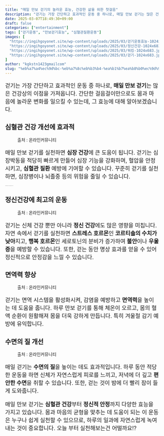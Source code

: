 ```yaml
---
title: "매일 만보 걷기의 놀라운 효능, 건강한 삶을 위한 첫걸음"
description: "걷기는 가장 간단하고 효과적인 운동 중 하나로, 매일 만보 걷기는 많은 건강상의 이점을 가져옵니다. 간단한 걸음걸이만으로도 몸과 마음에 놀라운 변화를 일으킬 수 있는데, 그 효능에 대해 알아보겠습니다."
date: 2025-03-07T18:49:30+09:00
draft: false
categories: ["entertainment"]
tags: ["걷기운동", "만보걷기효능", "심혈관질환운동"]
images: [
  "https://ingihgoyonet.site/wp-content/uploads/2025/03/걷기운동효능-1024x683.jpg"
  "https://ingihgoyonet.site/wp-content/uploads/2025/03/정신건강-1024x683.jpg"
  "https://ingihgoyonet.site/wp-content/uploads/2025/03/워킹-1024x683.jpg"
  "https://ingihgoyonet.site/wp-content/uploads/2025/03/걷기-1024x683.jpg"
]
author: "kgkstn1423gmailcom"
slug: "%eb%a7%a4%ec%9d%bc-%eb%a7%8c%eb%b3%b4-%ea%b1%b7%ea%b8%b0%ec%9d%98-%eb%86%80%eb%9d%bc%ec%9a%b4-%ed%9a%a8%eb%8a%a5-%ea%b1%b4%ea%b0%95%ed%95%9c-%ec%82%b6%ec%9d%84-%ec%9c%84%ed%95%9c-%ec%b2%ab%ea%b1%b8"
---
```


<p style="font-size:18px">걷기는 가장 간단하고 효과적인 운동 중 하나로, <strong>매일 만보 걷기</strong>는 많은 건강상의 이점을 가져옵니다. 간단한 걸음걸이만으로도 몸과 마음에 놀라운 변화를 일으킬 수 있는데, 그 효능에 대해 알아보겠습니다.</p> <h2 >심혈관 건강 개선에 효과적</h2> <figure ><img src="https://ingihgoyonet.site/wp-content/uploads/2025/03/걷기운동효능-1024x683.jpg" alt="" style="aspect-ratio:16/9;object-fit:cover"/><figcaption >출처 : 온라인커뮤니티</figcaption></figure> <p style="font-size:18px">매일 만보 걷기를 실천하면 <strong>심장 건강</strong>에 큰 도움이 됩니다. 걷기는 심장박동을 적당히 빠르게 만들어 심장 기능을 강화하며, 혈압을 안정시키고, <strong>심혈관 질환</strong> 예방에 기여할 수 있습니다. 꾸준히 걷기를 실천하면, 심장병이나 뇌졸중 등의 위험을 줄일 수 있습니다.</p> <p style="font-size:1px">스트레스 해소 및 정신 건강 증진스트레스 해소 및 정신 건강 증진</p> <h2 >정신건강에 최고의 운동</h2> <figure ><img src="https://ingihgoyonet.site/wp-content/uploads/2025/03/정신건강-1024x683.jpg" alt="" style="aspect-ratio:16/9;object-fit:cover"/><figcaption >출처 : 온라인커뮤니티</figcaption></figure> <p style="font-size:18px">걷기는 신체 건강 뿐만 아니라 <strong>정신 건강</strong>에도 많은 영향을 미칩니다. 자연 속에서 걷기를 실천하면 <strong>스트레스 호르몬</strong>인 <strong>코르티솔의 수치가 낮아</strong>지고, <strong>행복 호르몬</strong>인 세로토닌의 분비가 증가하여 <strong>불안</strong>이나 <strong>우울증</strong>을 예방할 수 있습니다. 또한, 걷는 동안 명상 효과를 얻을 수 있어 정신적으로 안정감을 느낄 수 있습니다.</p> <h2 >면역력 향상</h2> <figure ><img src="https://ingihgoyonet.site/wp-content/uploads/2025/03/워킹-1024x683.jpg" alt="" style="aspect-ratio:16/9;object-fit:cover"/><figcaption >출처 : 온라인커뮤니티</figcaption></figure> <p style="font-size:18px">걷기는 면역 시스템을 활성화시켜, 감염을 예방하고 <strong>면역력</strong>을 높이는 데 도움을 줍니다. 하루 만보 걷기를 통해 체온이 오르고, 몸의 혈액 순환이 원활해져 몸을 더욱 강하게 만듭니다. 특히 겨울철 감기 예방에 유익합니다.</p> <h2 >수면의 질 개선</h2> <figure ><img src="https://ingihgoyonet.site/wp-content/uploads/2025/03/걷기-1024x683.jpg" alt="" /><figcaption >출처 : 온라인커뮤니티</figcaption></figure> <p style="font-size:18px">매일 걷기는 <strong>수면의 질</strong>을 높이는 데도 효과적입니다. 하루 동안 적당한 운동을 하면 신체가 자연스럽게 피로를 느끼고, 저녁에 더 깊고 <strong>편안한 수면</strong>을 취할 수 있습니다. 또한, 걷는 것이 밤에 더 빨리 잠이 들게 도와줍니다.</p> <p style="font-size:18px">매일 만보 걷기는 <strong>심혈관 건강</strong>부터 <strong>정신적 안정</strong>까지 다양한 효능을 가지고 있습니다. 몸과 마음의 균형을 맞추는 데 도움이 되는 이 운동은 누구나 쉽게 실천할 수 있으므로, 하루의 일과에 자연스럽게 녹여 내는 것이 중요합니다. 오늘 부터 실천해보는건 어떨까요!?</p>
